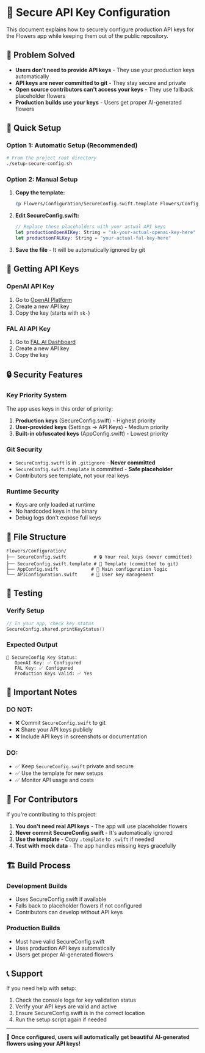 # 🔐 Secure API Key Configuration

This document explains how to securely configure production API keys for the Flowers app while keeping them out of the public repository.

## 🎯 Problem Solved

- **Users don't need to provide API keys** - They use your production keys automatically
- **API keys are never committed to git** - They stay secure and private
- **Open source contributors can't access your keys** - They use fallback placeholder flowers
- **Production builds use your keys** - Users get proper AI-generated flowers

## 🚀 Quick Setup

### Option 1: Automatic Setup (Recommended)

```bash
# From the project root directory
./setup-secure-config.sh
```

### Option 2: Manual Setup

1. **Copy the template:**
   ```bash
   cp Flowers/Configuration/SecureConfig.swift.template Flowers/Configuration/SecureConfig.swift
   ```

2. **Edit SecureConfig.swift:**
   ```swift
   // Replace these placeholders with your actual API keys
   let productionOpenAIKey: String = "sk-your-actual-openai-key-here"
   let productionFALKey: String = "your-actual-fal-key-here"
   ```

3. **Save the file** - It will be automatically ignored by git

## 🔑 Getting API Keys

### OpenAI API Key
1. Go to [OpenAI Platform](https://platform.openai.com/api-keys)
2. Create a new API key
3. Copy the key (starts with `sk-`)

### FAL AI API Key
1. Go to [FAL AI Dashboard](https://fal.ai/dashboard/keys)
2. Create a new API key
3. Copy the key

## 🔒 Security Features

### Key Priority System
The app uses keys in this order of priority:
1. **Production keys** (SecureConfig.swift) - Highest priority
2. **User-provided keys** (Settings → API Keys) - Medium priority  
3. **Built-in obfuscated keys** (AppConfig.swift) - Lowest priority

### Git Security
- `SecureConfig.swift` is in `.gitignore` - **Never committed**
- `SecureConfig.swift.template` is committed - **Safe placeholder**
- Contributors see template, not your real keys

### Runtime Security
- Keys are only loaded at runtime
- No hardcoded keys in the binary
- Debug logs don't expose full keys

## 📁 File Structure

```
Flowers/Configuration/
├── SecureConfig.swift          # 🔒 Your real keys (never committed)
├── SecureConfig.swift.template # 📝 Template (committed to git)
├── AppConfig.swift            # 🔧 Main configuration logic
└── APIConfiguration.swift     # 👤 User key management
```

## 🧪 Testing

### Verify Setup
```swift
// In your app, check key status
SecureConfig.shared.printKeyStatus()
```

### Expected Output
```
🔑 SecureConfig Key Status:
   OpenAI Key: ✅ Configured
   FAL Key: ✅ Configured
   Production Keys Valid: ✅ Yes
```

## 🚨 Important Notes

### DO NOT:
- ❌ Commit `SecureConfig.swift` to git
- ❌ Share your API keys publicly
- ❌ Include API keys in screenshots or documentation

### DO:
- ✅ Keep `SecureConfig.swift` private and secure
- ✅ Use the template for new setups
- ✅ Monitor API usage and costs

## 🔄 For Contributors

If you're contributing to this project:

1. **You don't need real API keys** - The app will use placeholder flowers
2. **Never commit SecureConfig.swift** - It's automatically ignored
3. **Use the template** - Copy `.template` to `.swift` if needed
4. **Test with mock data** - The app handles missing keys gracefully

## 🏗️ Build Process

### Development Builds
- Uses SecureConfig.swift if available
- Falls back to placeholder flowers if not configured
- Contributors can develop without API keys

### Production Builds
- Must have valid SecureConfig.swift
- Uses production API keys automatically
- Users get proper AI-generated flowers

## 📞 Support

If you need help with setup:
1. Check the console logs for key validation status
2. Verify your API keys are valid and active
3. Ensure SecureConfig.swift is in the correct location
4. Run the setup script again if needed

---

**🎉 Once configured, users will automatically get beautiful AI-generated flowers using your API keys!**